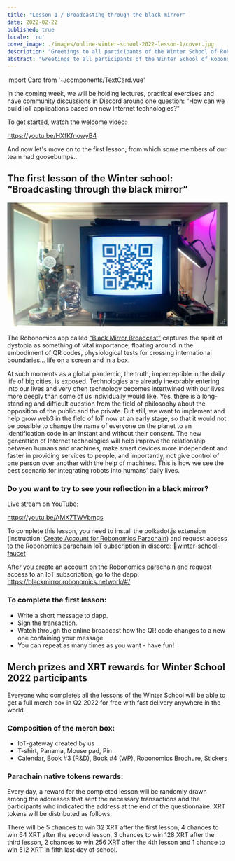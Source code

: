 ```yaml
---
title: "Lesson 1 / Broadcasting through the black mirror"
date: 2022-02-22
published: true
locale: 'ru'
cover_image: ./images/online-winter-school-2022-lesson-1/cover.jpg
description: "Greetings to all participants of the Winter School of Robonomics 2022! In the coming week, we will be holding lectures, practical exercises and have community discussions in Discord around one question: 'How can we build IoT applications based on new Internet technologies?' Let's move on to the first lesson, from which some members of our team had goosebumps..."
abstract: "Greetings to all participants of the Winter School of Robonomics 2022!"
---
```

import Card from '~/components/TextCard.vue'

In the coming week, we will be holding lectures, practical exercises and have community discussions in Discord around one question: “How can we build IoT applications based on new Internet technologies?”

To get started, watch the welcome video:

https://youtu.be/HXfKfnowyB4

And now let's move on to the first lesson, from which some members of our team had goosebumps...

## The first lesson of the Winter school: “Broadcasting through the black mirror”

![Robonomics Winter School 2022 Black mirror installation](./images/online-winter-school-2022-lesson-1/blackmirror-installation.jpg)

The Robonomics app called [“Black Mirror Broadcast”](https://blackmirror.robonomics.network/#/) captures the spirit of dystopia as something of vital importance, floating around in the embodiment of QR codes, physiological tests for crossing international boundaries... life on a screen and in a box.

At such moments as a global pandemic, the truth, imperceptible in the daily life of big cities, is exposed. Technologies are already inexorably entering into our lives and very often technology becomes intertwined with our lives more deeply than some of us individually would like. Yes, there is a long-standing and difficult question from the field of philosophy about the opposition of the public and the private. But still, we want to implement and help grow web3 in the field of IoT now at an early stage, so that it would not be possible to change the name of everyone on the planet to an identification code in an instant and without their consent. The new generation of Internet technologies will help improve the relationship between humans and machines, make smart devices more independent and faster in providing services to people, and importantly, not give control of one person over another with the help of machines. This is how we see the best scenario for integrating robots into humans’ daily lives.

<Card>

### Do you want to try to see your reflection in a black mirror?

Live stream on YouTube:

https://youtu.be/AMX7TWVbmgs

To complete this lesson, you need to install the polkadot.js extension (instruction: [Create Account for Robonomics Parachain](https://wiki.robonomics.network/docs/en/create-account-in-dapp/)) and request access to the Robonomics parachain IoT subscription in discord: [🚰winter-school-faucet](https://discord.gg/pYeyWJSc)

After you create an account on the Robonomics parachain and request access to an IoT subscription, go to the dapp: https://blackmirror.robonomics.network/#/

</Card>

<Card>

### To complete the first lesson:
- Write a short message to dapp.
- Sign the transaction.
- Watch through the online broadcast how the QR code changes to a new one containing your message.
- You can repeat as many times as you want - have fun!

</Card>

## Merch prizes and XRT rewards for Winter School 2022 participants

Everyone who completes all the lessons of the Winter School will be able to get a full merch box in Q2 2022 for free with fast delivery anywhere in the world.

### Composition of the merch box:
- IoT-gateway created by us
- T-shirt, Panama, Mouse pad, Pin
- Calendar, Book #3 (R&D), Book #4 (WP), Robonomics Brochure, Stickers

### Parachain native tokens rewards:

Every day, a reward for the completed lesson will be randomly drawn among the addresses that sent the necessary transactions and the participants who indicated the address at the end of the questionnaire. XRT tokens will be distributed as follows:

There will be 5 chances to win 32 XRT after the first lesson, 4 chances to win 64 XRT after the second lesson, 3 chances to win 128 XRT after the third lesson, 2 chances to win 256 XRT after the 4th lesson and 1 chance to win 512 XRT in fifth last day of school.
